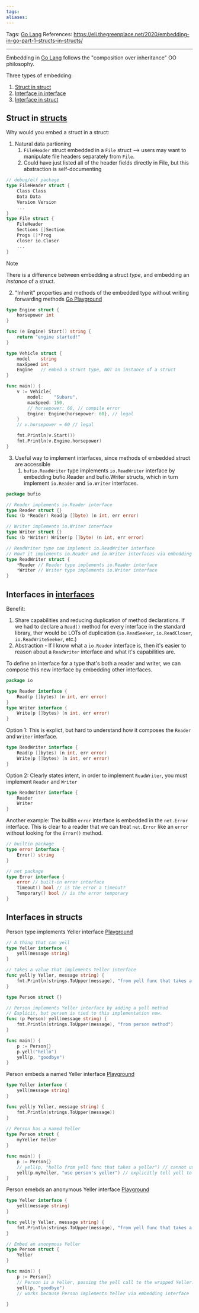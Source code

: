 ```yaml
---
tags: 
aliases: 
---
```

Tags: [Go Lang](./Go%20Lang.md)
References: https://eli.thegreenplace.net/2020/embedding-in-go-part-1-structs-in-structs/

---
Embedding in [Go Lang](./Go%20Lang.md) follows the "composition over inheritance" OO philosophy. 

Three types of embedding:
1. [Struct in struct](Embedding%20in%20Go%20Lang.md#Struct%20in%20struct)
2. [Interface in interface](Embedding%20in%20Go%20Lang.md#Interface%20in%20interface)
3. [Interface in struct](Embedding%20in%20Go%20Lang.md#Interface%20in%20struct)

## Struct in [structs](./Go%20Lang%20Structures%20&%20Interfaces.md#Structs)

Why would you embed a struct in a struct:
1. Natural data partioning
	1.  `FileHeader` struct embedded in a `File` struct --> users may want to manipulate file headers separately from `File`.
	2. Could have just listed all of the header fields directly in File, but this abstraction is self-documenting 
```go
// debug/elf package
type FileHeader struct {
	Class Class
	Data Data
	Version Version
	...
}
type File struct {
	FileHeader
	Sections []Section
	Progs []*Prog
	closer io.Closer
	...
}
```
	 
> [!NOTE]
> There is a difference between embedding a struct *type*, and embedding an *instance* of a struct. 

2. "Inherit" properties and methods of the embedded type without writing forwarding methods
[Go Playground](https://goplay.tools/snippet/PNKseUSbbSC)
```go
type Engine struct {
	horsepower int
}

func (e Engine) Start() string {
	return "engine started!"
}

type Vehicle struct {
	model    string
	maxSpeed int
	Engine   // embed a struct type, NOT an instance of a struct
}

func main() {
	v := Vehicle{
		model:    "Subaru",
		maxSpeed: 150,
		// horsepower: 60, // compile error
		Engine: Engine{horsepower: 60}, // legal
	}
	// v.horsepower = 60 // legal

	fmt.Println(v.Start())
	fmt.Println(v.Engine.horsepower)
}
```

3. Useful way to implement interfaces, since methods of embedded struct are accessible
	1. `bufio.ReadWriter` type implements `io.ReadWriter` interface by embedding bufio.Reader and bufio.Writer structs, which in turn implement `io.Reader` and `io.Writer` interfaces.
```go
package bufio

// Reader implements io.Reader interface
type Reader struct {}
func (b *Reader) Read(p []byte) (n int, err error)

// Writer implements io.Writer interface
type Writer struct {}
func (b *Writer) Writer(p []byte) (n int, err error)

// ReadWriter type can implement io.ReadWriter interface
// How? it implements io.Reader and io.Writer interfaces via embedding structs
type ReadWriter struct {
	*Reader // Reader type implements io.Reader interface
	*Writer // Writer type implements io.Writer interface
}
```

## Interfaces in [interfaces](./Go%20Lang%20Structures%20&%20Interfaces.md#Interfaces)
Benefit:
1. Share capabilities and reducing duplication of method declarations. If we had to declare a `Read()` method for every interface in the standard library, ther would be LOTs of duplication (`io.ReadSeeker`, `io.ReadCloser`, `io.ReadWriteSeeker`, etc.)
2. Abstraction - If I know what a `io.Reader` interface is, then it's easier to reason about a `ReadWriter` interface and what it's capabilities are.

To define an interface for a type that's both a reader and writer, we can compose this new interface by embedding other interfaces. 
```go
package io

type Reader interface {
	Read(p []bytes) (n int, err error)
}
type Writer interface {
	Write(p []bytes) (n int, err error)
}
```

Option 1: This is explict, but hard to understand how it composes the `Reader` and `Writer` interface.
```go
type ReadWriter interface {
	Read(p []bytes) (n int, err error)
	Write(p []bytes) (n int, err error)
}
```

Option 2: Clearly states intent, in order to implement `ReadWriter`, you must implement `Reader` and `Writer`
```go
type ReadWriter interface {
	Reader
	Writer
}
```

Another example: The builtin `error` interface is embedded in the `net.Error` interface. This is clear to a reader that we can treat `net.Error` like an `error` without looking for the `Error()` method. 
```go
// builtin package
type error interface {
	Error() string
}
```
```go
// net package
type Error interface {
	error // built-in error interface
	Timeout() bool // is the error a timeout?
	Temporary() bool // is the error temporary
}
```


## Interfaces in structs

Person type implements Yeller interface 
[Playground](https://goplay.tools/snippet/yHzjoNInDfk)
```go
// A thing that can yell
type Yeller interface {
	yell(message string)
}

// takes a value that implements Yeller interface
func yell(y Yeller, message string) {
	fmt.Println(strings.ToUpper(message), "from yell func that takes a yeller")
}

type Person struct {}

// Person implements Yeller interface by adding a yell method
// Explicit, but person is tied to this implementation now.
func (p Person) yell(message string) {
	fmt.Println(strings.ToUpper(message), "from person method")
}

func main() {
	p := Person{}
	p.yell("hello")
	yell(p, "goodbye")
}
```

Person embeds a named Yeller interface
[Playground](https://goplay.tools/snippet/LTAAaqXzmn3)
```go
type Yeller interface {
	yell(message string)
}

func yell(y Yeller, message string) {
	fmt.Println(strings.ToUpper(message))
}
  
// Person has a named Yeller
type Person struct {
	myYeller Yeller
}

func main() {
	p := Person{}
	// yell(p, "hello from yell func that takes a yeller") // cannot use type Person as type Yeller in argument
	yell(p.myYeller, "use person's yeller") // explicitly tell yell to use Person's Yeller
}
```

Person emebds an anonymous Yeller interface
[Playground](https://goplay.tools/snippet/63QhoiUkEUl)
```go
type Yeller interface {
	yell(message string)
}

func yell(y Yeller, message string) {
	fmt.Println(strings.ToUpper(message), "from yell func that takes a yeller")
}

// Embed an anonymous Yeller
type Person struct {
	Yeller
}

func main() {
	p := Person{}
    // Person is a Yeller, passing the yell call to the wrapped Yeller.
	yell(p, "goodbye")
	// works because Person implements Yeller via embedding interface
	
}
```